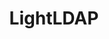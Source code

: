 ---
draft: false
title: LightLDAP
content:
  id: lightldap
  name: LightLDAP
  website: https://github.com/lldap/lldap
  short_description: A Lightweight authentication server that provides an opinionated, simplified LDAP interface for authentication. It integrates with many backends, from KeyCloak to Authelia to Nextcloud and more!
---
